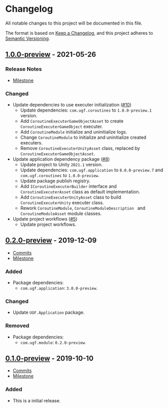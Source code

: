 # Changelog

All notable changes to this project will be documented in this file.

The format is based on [Keep a Changelog](https://keepachangelog.com/en/1.0.0/),
and this project adheres to [Semantic Versioning](https://semver.org/spec/v2.0.0.html).

## [1.0.0-preview](https://github.com/unity-game-framework/ugf-module-coroutines/releases/tag/1.0.0-preview) - 2021-05-26  

### Release Notes

- [Milestone](https://github.com/unity-game-framework/ugf-module-coroutines/milestone/3?closed=1)  
    

### Changed

- Update dependencies to use executer initialization ([#10](https://github.com/unity-game-framework/ugf-module-coroutines/pull/10))  
    - Update dependencies: `com.ugf.coroutines` to `1.0.0-preview.1` version.
    - Add `CoroutineExecuterGameObjectAsset` to create `CoroutineExecuterGameObject` executer.
    - Add `CoroutineModule` initialize and uninitialize logs.
    - Change `CoroutineModule` to initialize and uninitialize created executers.
    - Remove `CoroutineExecuterUnityAsset` class, replaced by `CoroutineExecuterGameObjectAsset`.
- Update application dependency package ([#8](https://github.com/unity-game-framework/ugf-module-coroutines/pull/8))  
    - Update project to Unity `2021.1` version.
    - Update dependencies: `com.ugf.application` to `8.0.0-preview.7` and `com.ugf.coroutines` to `1.0.0-preview`.
    - Update package publish registry.
    - Add `ICoroutineExecuterBuilder` interface and `CoroutineExecuterAsset` class as default implementation.
    - Add `CoroutineExecuterUnityAsset` class to build `CoroutineExecuterUnity` executer class.
    - Rework `CoroutineModule`, `CoroutineModuleDescription ` and `CoroutineModuleAsset` module classes.
- Update project workflows ([#5](https://github.com/unity-game-framework/ugf-module-coroutines/issues/5))  
    - Update project workflows.

## [0.2.0-preview](https://github.com/unity-game-framework/ugf-module-coroutines/releases/tag/0.2.0-preview) - 2019-12-09  

- [Commits](https://github.com/unity-game-framework/ugf-module-coroutines/compare/0.1.0-preview...0.2.0-preview)
- [Milestone](https://github.com/unity-game-framework/ugf-module-coroutines/milestone/2?closed=1)

### Added
- Package dependencies:
    - `com.ugf.application`: `3.0.0-preview`.

### Changed
- Update `UGF.Application` package.

### Removed
- Package dependencies:
    - `com.ugf.module`: `0.2.0-preview`.

## [0.1.0-preview](https://github.com/unity-game-framework/ugf-module-coroutines/releases/tag/0.1.0-preview) - 2019-10-10  

- [Commits](https://github.com/unity-game-framework/ugf-module-coroutines/compare/b36632a...0.1.0-preview)
- [Milestone](https://github.com/unity-game-framework/ugf-module-coroutines/milestone/1?closed=1)

### Added
- This is a initial release.



